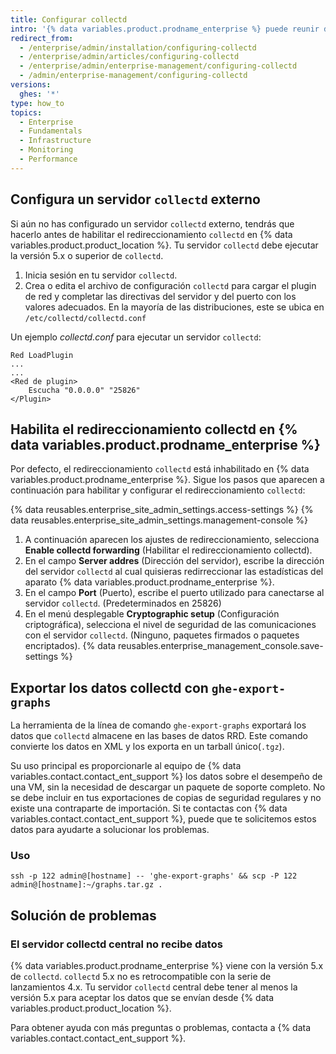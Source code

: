 ```yaml
---
title: Configurar collectd
intro: '{% data variables.product.prodname_enterprise %} puede reunir datos con `collectd` y enviarlos a un servidor `collectd` externo. Entre otras métricas, reunimos un conjunto estándar de datos, como la utilización de la CPU, el consumo de memoria y de disco, el tráfico y los errores de la interfaz de red y la carga general de la VM.'
redirect_from:
  - /enterprise/admin/installation/configuring-collectd
  - /enterprise/admin/articles/configuring-collectd
  - /enterprise/admin/enterprise-management/configuring-collectd
  - /admin/enterprise-management/configuring-collectd
versions:
  ghes: '*'
type: how_to
topics:
  - Enterprise
  - Fundamentals
  - Infrastructure
  - Monitoring
  - Performance
---
```


## Configura un servidor `collectd` externo

Si aún no has configurado un servidor `collectd` externo, tendrás que hacerlo antes de habilitar el redireccionamiento `collectd` en {% data variables.product.product_location %}. Tu servidor `collectd` debe ejecutar la versión 5.x o superior de `collectd`.

1. Inicia sesión en tu servidor `collectd`.
2. Crea o edita el archivo de configuración `collectd` para cargar el plugin de red y completar las directivas del servidor y del puerto con los valores adecuados. En la mayoría de las distribuciones, este se ubica en `/etc/collectd/collectd.conf`

Un ejemplo *collectd.conf* para ejecutar un servidor `collectd`:

    Red LoadPlugin
    ...
    ...
    <Red de plugin>
        Escucha "0.0.0.0" "25826"
    </Plugin>

## Habilita el redireccionamiento collectd en {% data variables.product.prodname_enterprise %}

Por defecto, el redireccionamiento `collectd` está inhabilitado en {% data variables.product.prodname_enterprise %}. Sigue los pasos que aparecen a continuación para habilitar y configurar el redireccionamiento `collectd`:

{% data reusables.enterprise_site_admin_settings.access-settings %}
{% data reusables.enterprise_site_admin_settings.management-console %}
1. A continuación aparecen los ajustes de redireccionamiento, selecciona **Enable collectd forwarding** (Habilitar el redireccionamiento collectd).
1. En el campo **Server addres** (Dirección del servidor), escribe la dirección del servidor `collectd` al cual quisieras redirreccionar las estadísticas del aparato {% data variables.product.prodname_enterprise %}.
1. En el campo **Port** (Puerto), escribe el puerto utilizado para canectarse al servidor `collectd`. (Predeterminados en 25826)
1. En el menú desplegable **Cryptographic setup** (Configuración criptográfica), selecciona el nivel de seguridad de las comunicaciones con el servidor `collectd`. (Ninguno, paquetes firmados o paquetes encriptados).
{% data reusables.enterprise_management_console.save-settings %}

## Exportar los datos collectd con `ghe-export-graphs`

La herramienta de la línea de comando `ghe-export-graphs` exportará los datos que `collectd` almacene en las bases de datos RRD. Este comando convierte los datos en XML y los exporta en un tarball único(`.tgz`).

Su uso principal es proporcionarle al equipo de {% data variables.contact.contact_ent_support %} los datos sobre el desempeño de una VM, sin la necesidad de descargar un paquete de soporte completo. No se debe incluir en tus exportaciones de copias de seguridad regulares y no existe una contraparte de importación. Si te contactas con {% data variables.contact.contact_ent_support %}, puede que te solicitemos estos datos para ayudarte a solucionar los problemas.

### Uso

```shell
ssh -p 122 admin@[hostname] -- 'ghe-export-graphs' && scp -P 122 admin@[hostname]:~/graphs.tar.gz .
```

## Solución de problemas

### El servidor collectd central no recibe datos

{% data variables.product.prodname_enterprise %} viene con la versión 5.x de `collectd`. `collectd` 5.x no es retrocompatible con la serie de lanzamientos 4.x. Tu servidor `collectd` central debe tener al menos la versión 5.x para aceptar los datos que se envían desde {% data variables.product.product_location %}.

Para obtener ayuda con más preguntas o problemas, contacta a {% data variables.contact.contact_ent_support %}.
